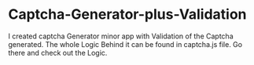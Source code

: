 # Captcha-Generator-plus-Validation
I created captcha Generator minor app with Validation of the Captcha generated. The whole Logic Behind it can be found in captcha.js file. Go there and check out the Logic.
